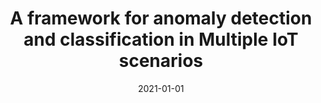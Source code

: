 ---
title: A framework for anomaly detection and classification in Multiple IoT scenarios
collection: publications
permalink: /publication/2021-01-01-Future Generation Computer Systems.md
excerpt: F. Cauteruccio, L.  Cinelli, E.  Corradini, G.  Terracina, D.  Ursino, L.  Virgili, C.  Savaglio, A.  Liotta, G.  Fortino
date: 2021-01-01
venue: Future Generation Computer Systems
link: 'https://doi.org/10.1016/j.future.2020.08.010'
---
